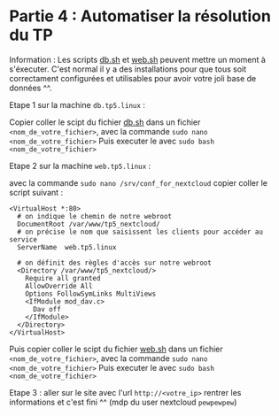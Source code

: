 # Partie 4 : Automatiser la résolution du TP

Information :
Les scripts [db.sh](db.sh) et [web.sh](web.sh) peuvent mettre un moment à s'éxecuter. C'est normal il y a des installations pour que tous soit correctament configurées et utilisables pour avoir votre joli base de données ^^.

Etape 1 sur la machine `db.tp5.linux` :

Copier coller le scipt du fichier [db.sh](db.sh) dans un fichier `<nom_de_votre_fichier>`, avec la commande `sudo nano <nom_de_votre_fichier>`
Puis executer le avec `sudo bash <nom_de_votre_fichier>`

Etape 2 sur la machine `web.tp5.linux` :

avec la commande `sudo nano /srv/conf_for_nextcloud` copier coller le script suivant :

```
<VirtualHost *:80>
  # on indique le chemin de notre webroot
  DocumentRoot /var/www/tp5_nextcloud/
  # on précise le nom que saisissent les clients pour accéder au service
  ServerName  web.tp5.linux

  # on définit des règles d'accès sur notre webroot
  <Directory /var/www/tp5_nextcloud/> 
    Require all granted
    AllowOverride All
    Options FollowSymLinks MultiViews
    <IfModule mod_dav.c>
      Dav off
    </IfModule>
  </Directory>
</VirtualHost>
```

Puis copier coller le scipt du fichier [web.sh](web.sh) dans un fichier `<nom_de_votre_fichier>`, avec la commande `sudo nano <nom_de_votre_fichier>`
Puis executer le avec `sudo bash <nom_de_votre_fichier>`

Etape 3 :
aller sur le site avec l'url `http://<votre_ip>` rentrer les informations et c'est fini ^^ (mdp du user nextcloud `pewpewpew`)